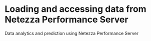 # Loading and accessing data from Netezza Performance Server
Data analytics and prediction using Netezza Performance Server
